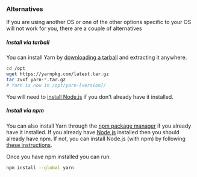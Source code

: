 ### Alternatives

If you are using another OS or one of the other options specific to your OS
will not work for you, there are a couple of alternatives

##### Install via tarball

You can install Yarn by [downloading a tarball]({{site.baseurl}}/latest.tar.gz) and
extracting it anywhere.

```sh
cd /opt
wget https://yarnpkg.com/latest.tar.gz
tar zvxf yarn-*.tar.gz
# Yarn is now in /opt/yarn-[version]/
```

You will need to [install Node.js](https://nodejs.org/) if you don't already
have it installed.

##### Install via npm

You can also install Yarn through the [npm package manager](http://npmjs.org/)
if you already have it installed. If you already have
[Node.js](https://nodejs.org/) installed then you should already have npm. If
not, you can install Node.js (with npm) by following
[these instructions](https://nodejs.org/en/download/).

Once you have npm installed you can run:

```sh
npm install --global yarn
```
